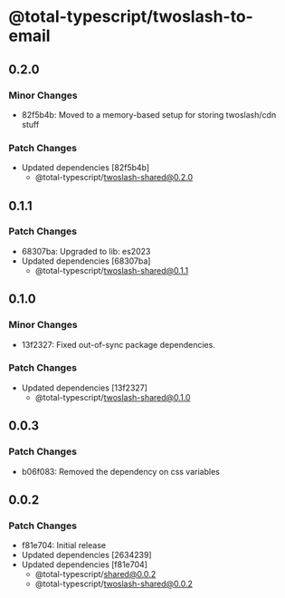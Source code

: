 # @total-typescript/twoslash-to-email

## 0.2.0

### Minor Changes

- 82f5b4b: Moved to a memory-based setup for storing twoslash/cdn stuff

### Patch Changes

- Updated dependencies [82f5b4b]
  - @total-typescript/twoslash-shared@0.2.0

## 0.1.1

### Patch Changes

- 68307ba: Upgraded to lib: es2023
- Updated dependencies [68307ba]
  - @total-typescript/twoslash-shared@0.1.1

## 0.1.0

### Minor Changes

- 13f2327: Fixed out-of-sync package dependencies.

### Patch Changes

- Updated dependencies [13f2327]
  - @total-typescript/twoslash-shared@0.1.0

## 0.0.3

### Patch Changes

- b06f083: Removed the dependency on css variables

## 0.0.2

### Patch Changes

- f81e704: Initial release
- Updated dependencies [2634239]
- Updated dependencies [f81e704]
  - @total-typescript/shared@0.0.2
  - @total-typescript/twoslash-shared@0.0.2
